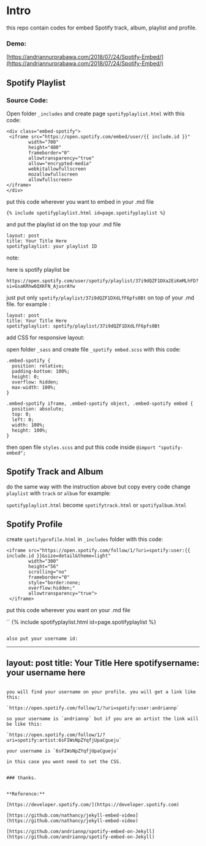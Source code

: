 # Intro

this repo contain codes for embed Spotify track, album, playlist and profile.

### Demo:

[https://andriannurprabawa.com/2018/07/24/Spotify-Embed/](https://andriannurprabawa.com/2018/07/24/Spotify-Embed/)

## Spotify Playlist

### Source Code:

Open folder `_includes` and create page `spotifyplaylist.html` with this code:

```
<div class="embed-spotify">
 <iframe src="https://open.spotify.com/embed/user/{{ include.id }}" 
        width="700" 
        height="480" 
        frameborder="0" 
        allowtransparency="true"
        allow="encrypted-media"
        webkitallowfullscreen
        mozallowfullscreen
        allowfullscreen>
</iframe>
</div>
```

put this code wherever you want to embed in your .md file

```
{% include spotifyplaylist.html id=page.spotifyplaylist %}
```

and put the playlist id on the top your .md file

```
layout: post
title: Your Title Here
spotifyplaylist: your playlist ID
```

note: 

here is spotify playlist be 
```
https://open.spotify.com/user/spotify/playlist/37i9dQZF1DXa2EiKmMLhFD?si=GsaKRhw6QXKFN_AjusrAYw
```

just put only `spotify/playlist/37i9dQZF1DXdLfF6pfs0Bt` on top of your .md file. for example :

```
layout: post
title: Your Title Here
spotifyplaylist: spotify/playlist/37i9dQZF1DXdLfF6pfs0Bt
```

add CSS for responsive layout: 

open folder `_sass` and create file `_spotify embed.scss` with this code:

```
.embed-spotify {
  position: relative;
  padding-bottom: 100%;
  height: 0;
  overflow: hidden;
  max-width: 100%;
}

.embed-spotify iframe, .embed-spotify object, .embed-spotify embed {
  position: absolute;
  top: 0;
  left: 0;
  width: 100%;
  height: 100%;
}
```

then open file `styles.scss` and put this code inside `@import "spotify-embed";`

## Spotify Track and Album 

do the same way with the instruction above but copy every code change `playlist` with `track` or `album` for example:

`spotifyplaylist.html` become `spotifytrack.html` or `spotifyalbum.html`

## Spotify Profile

create `spotifyprofile.html` in `_includes` folder with this code:

```
<iframe src="https://open.spotify.com/follow/1/?uri=spotify:user:{{ include.id }}&size=detail&theme=light"
        width="300"
        height="56" 
        scrolling="no" 
        frameborder="0" 
        style="border:none; 
        overflow:hidden;" 
        allowtransparency="true">
 </iframe>
 ```
 put this code wherever you want on your .md file
 
 ``
 {% include spotifyplaylist.html id=page.spotifyplaylist %}
 ```
 
also put your username id:
 
```
---
layout: post
title: Your Title Here
spotifysername: your username here
---
```

you will find your username on your profile. you will get a link like this:

`https://open.spotify.com/follow/1/?uri=spotify:user:andriannp`

so your username is `andriannp` but if you are an artist the link will be like this:

`https://open.spotify.com/follow/1/?uri=spotify:artist:6sFIWsNpZYqfjUpaCgueju`

your username is `6sFIWsNpZYqfjUpaCgueju`

in this case you wont need to set the CSS.


### thanks.


**Reference:**

[https://developer.spotify.com/](https://developer.spotify.com)

[https://github.com/nathancy/jekyll-embed-video](https://github.com/nathancy/jekyll-embed-video)

[https://github.com/andriannp/spotify-embed-on-Jekyll](https://github.com/andriannp/spotify-embed-on-Jekyll)

